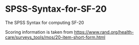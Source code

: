 # SPSS-Syntax-for-SF-20
The SPSS Syntax for computing SF-20

Scoring information is taken from https://www.rand.org/health-care/surveys_tools/mos/20-item-short-form.html  

